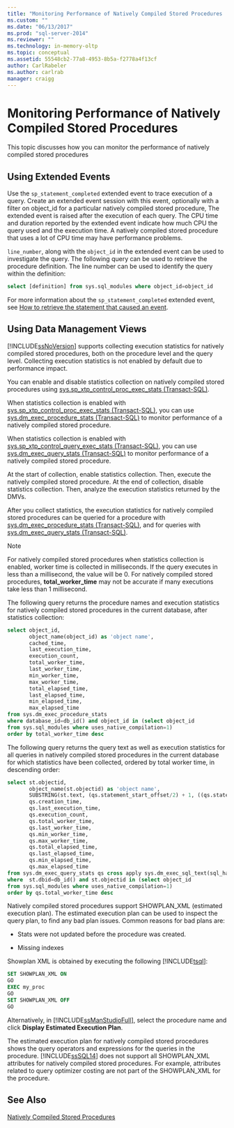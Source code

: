 ```yaml
---
title: "Monitoring Performance of Natively Compiled Stored Procedures | Microsoft Docs"
ms.custom: ""
ms.date: "06/13/2017"
ms.prod: "sql-server-2014"
ms.reviewer: ""
ms.technology: in-memory-oltp
ms.topic: conceptual
ms.assetid: 55548cb2-77a8-4953-8b5a-f2778a4f13cf
author: CarlRabeler
ms.author: carlrab
manager: craigg
---
```

# Monitoring Performance of Natively Compiled Stored Procedures
  This topic discusses how you can monitor the performance of natively compiled stored procedures  
  
## Using Extended Events  
 Use the `sp_statement_completed` extended event to trace execution of a query. Create an extended event session with this event, optionally with a filter on object_id for a particular natively compiled stored procedure, The extended event is raised after the execution of each query. The CPU time and duration reported by the extended event indicate how much CPU the query used and the execution time. A natively compiled stored procedure that uses a lot of CPU time may have performance problems.  
  
 `line_number`, along with the `object_id` in the extended event can be used to investigate the query. The following query can be used to retrieve the procedure definition. The line number can be used to identify the query within the definition:  
  
```sql  
select [definition] from sys.sql_modules where object_id=object_id  
```  
  
 For more information about the `sp_statement_completed` extended event, see [How to retrieve the statement that caused an event](https://blogs.msdn.com/b/extended_events/archive/2010/05/07/making-a-statement-how-to-retrieve-the-t-sql-statement-that-caused-an-event.aspx).  
  
## Using Data Management Views  
 [!INCLUDE[ssNoVersion](../../includes/ssnoversion-md.md)] supports collecting execution statistics for natively compiled stored procedures, both on the procedure level and the query level. Collecting execution statistics is not enabled by default due to performance impact.  
  
 You can enable and disable statistics collection on natively compiled stored procedures using [sys.sp_xtp_control_proc_exec_stats &#40;Transact-SQL&#41;](/sql/relational-databases/system-stored-procedures/sys-sp-xtp-control-proc-exec-stats-transact-sql).  
  
 When statistics collection is enabled with [sys.sp_xtp_control_proc_exec_stats &#40;Transact-SQL&#41;](/sql/relational-databases/system-stored-procedures/sys-sp-xtp-control-proc-exec-stats-transact-sql), you can use [sys.dm_exec_procedure_stats &#40;Transact-SQL&#41;](/sql/relational-databases/system-dynamic-management-views/sys-dm-exec-procedure-stats-transact-sql) to monitor performance of a natively compiled stored procedure.  
  
 When statistics collection is enabled with [sys.sp_xtp_control_query_exec_stats &#40;Transact-SQL&#41;](/sql/relational-databases/system-stored-procedures/sys-sp-xtp-control-query-exec-stats-transact-sql), you can use [sys.dm_exec_query_stats &#40;Transact-SQL&#41;](/sql/relational-databases/system-dynamic-management-views/sys-dm-exec-query-stats-transact-sql) to monitor performance of a natively compiled stored procedure.  
  
 At the start of collection, enable statistics collection. Then, execute the natively compiled stored procedure. At the end of collection, disable statistics collection. Then, analyze the execution statistics returned by the DMVs.  
  
 After you collect statistics, the execution statistics for natively compiled stored procedures can be queried for a procedure with [sys.dm_exec_procedure_stats &#40;Transact-SQL&#41;](/sql/relational-databases/system-dynamic-management-views/sys-dm-exec-procedure-stats-transact-sql), and for queries with [sys.dm_exec_query_stats &#40;Transact-SQL&#41;](/sql/relational-databases/system-dynamic-management-views/sys-dm-exec-query-stats-transact-sql).  
  
> [!NOTE]  
>  For natively compiled stored procedures when statistics collection is enabled, worker time is collected in milliseconds. If the query executes in less than a millisecond, the value will be 0. For natively compiled stored procedures, **total_worker_time** may not be accurate if many executions take less than 1 millisecond.  
  
 The following query returns the procedure names and execution statistics for natively compiled stored procedures in the current database, after statistics collection:  
  
```sql  
select object_id,  
       object_name(object_id) as 'object name',  
       cached_time,  
       last_execution_time,  
       execution_count,  
       total_worker_time,  
       last_worker_time,  
       min_worker_time,  
       max_worker_time,  
       total_elapsed_time,  
       last_elapsed_time,  
       min_elapsed_time,  
       max_elapsed_time   
from sys.dm_exec_procedure_stats  
where database_id=db_id() and object_id in (select object_id   
from sys.sql_modules where uses_native_compilation=1)  
order by total_worker_time desc  
```  
  
 The following query returns the query text as well as execution statistics for all queries in natively compiled stored procedures in the current database for which statistics have been collected, ordered by total worker time, in descending order:  
  
```sql  
select st.objectid,   
       object_name(st.objectid) as 'object name',   
       SUBSTRING(st.text, (qs.statement_start_offset/2) + 1, ((qs.statement_end_offset-qs.statement_start_offset)/2) + 1) as 'query text',   
       qs.creation_time,  
       qs.last_execution_time,  
       qs.execution_count,  
       qs.total_worker_time,  
       qs.last_worker_time,  
       qs.min_worker_time,  
       qs.max_worker_time,  
       qs.total_elapsed_time,  
       qs.last_elapsed_time,  
       qs.min_elapsed_time,  
       qs.max_elapsed_time  
from sys.dm_exec_query_stats qs cross apply sys.dm_exec_sql_text(sql_handle) st  
where  st.dbid=db_id() and st.objectid in (select object_id   
from sys.sql_modules where uses_native_compilation=1)  
order by qs.total_worker_time desc  
```  
  
 Natively compiled stored procedures support SHOWPLAN_XML (estimated execution plan). The estimated execution plan can be used to inspect the query plan, to find any bad plan issues. Common reasons for bad plans are:  
  
-   Stats were not updated before the procedure was created.  
  
-   Missing indexes  
  
 Showplan XML is obtained by executing the following [!INCLUDE[tsql](../../includes/tsql-md.md)]:  
  
```sql  
SET SHOWPLAN_XML ON  
GO  
EXEC my_proc   
GO  
SET SHOWPLAN_XML OFF  
GO  
```  
  
 Alternatively, in [!INCLUDE[ssManStudioFull](../../includes/ssmanstudiofull-md.md)], select the procedure name and click **Display Estimated Execution Plan**.  
  
 The estimated execution plan for natively compiled stored procedures shows the query operators and expressions for the queries in the procedure. [!INCLUDE[ssSQL14](../../includes/sssql14-md.md)] does not support all SHOWPLAN_XML attributes for natively compiled stored procedures. For example, attributes related to query optimizer costing are not part of the SHOWPLAN_XML for the procedure.  
  
## See Also  
 [Natively Compiled Stored Procedures](natively-compiled-stored-procedures.md)  
  
  
